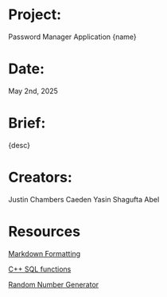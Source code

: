 # Project:     
Password Manager Application {name}

# Date:        
May 2nd, 2025

# Brief:       
{desc}


# Creators:    
Justin Chambers
Caeden
Yasin
Shagufta
Abel

# Resources
[Markdown Formatting](https://www.markdownguide.org/basic-syntax/) 

[C++ SQL functions](https://www.geeksforgeeks.org/sql-using-c-c-and-sqlite/) 

[Random Number Generator](https://www.w3schools.com/cpp/cpp_howto_random_number.asp) 


